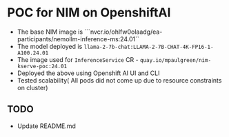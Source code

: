 # POC for NIM on OpenshiftAI
- The base NIM image is ```nvcr.io/ohlfw0olaadg/ea-participants/nemollm-inference-ms:24.01``
- The model deployed is ```llama-2-7b-chat:LLAMA-2-7B-CHAT-4K-FP16-1-A100.24.01```
- The image used for ```InferenceService``` CR - ```quay.io/mpaulgreen/nim-kserve-poc:24.01```
- Deployed the above using Openshift AI UI and CLI
- Tested scalability( All pods did not come up due to resource constraints on cluster)
## TODO
- Update README.md


